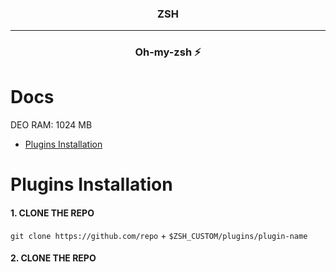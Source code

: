 <h3 align="center">ZSH</h3>
<hr>

<h3 align="center">Oh-my-zsh ⚡</h3>

# Docs
DEO RAM: 1024 MB
- [Plugins Installation](#Plugins-Installation)

# Plugins Installation

<h4>1. CLONE THE REPO</h4>

`git clone https://github.com/repo` + `$ZSH_CUSTOM/plugins/plugin-name`

<h4>2. CLONE THE REPO</h4>
